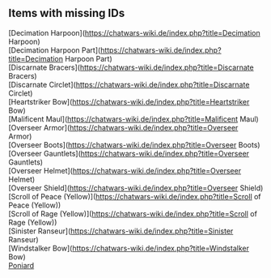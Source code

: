 ## Items with missing IDs

[Decimation Harpoon](https://chatwars-wiki.de/index.php?title=Decimation Harpoon)  
[Decimation Harpoon Part](https://chatwars-wiki.de/index.php?title=Decimation Harpoon Part)  
[Discarnate Bracers](https://chatwars-wiki.de/index.php?title=Discarnate Bracers)  
[Discarnate Circlet](https://chatwars-wiki.de/index.php?title=Discarnate Circlet)  
[Heartstriker Bow](https://chatwars-wiki.de/index.php?title=Heartstriker Bow)  
[Malificent Maul](https://chatwars-wiki.de/index.php?title=Malificent Maul)  
[Overseer Armor](https://chatwars-wiki.de/index.php?title=Overseer Armor)  
[Overseer Boots](https://chatwars-wiki.de/index.php?title=Overseer Boots)  
[Overseer Gauntlets](https://chatwars-wiki.de/index.php?title=Overseer Gauntlets)  
[Overseer Helmet](https://chatwars-wiki.de/index.php?title=Overseer Helmet)  
[Overseer Shield](https://chatwars-wiki.de/index.php?title=Overseer Shield)  
[Scroll of Peace (Yellow)](https://chatwars-wiki.de/index.php?title=Scroll of Peace (Yellow))  
[Scroll of Rage (Yellow)](https://chatwars-wiki.de/index.php?title=Scroll of Rage (Yellow))  
[Sinister Ranseur](https://chatwars-wiki.de/index.php?title=Sinister Ranseur)  
[Windstalker Bow](https://chatwars-wiki.de/index.php?title=Windstalker Bow)  
[Poniard](https://chatwars-wiki.de/index.php?title=Poniard)  
